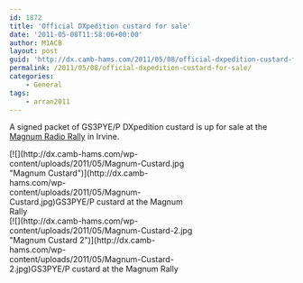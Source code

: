 ```yaml
---
id: 1872
title: 'Official DXpedition custard for sale'
date: '2011-05-08T11:58:06+00:00'
author: M1ACB
layout: post
guid: 'http://dx.camb-hams.com/2011/05/08/official-dxpedition-custard-for-sale/'
permalink: /2011/05/08/official-dxpedition-custard-for-sale/
categories:
    - General
tags:
    - arran2011
---
```


A signed packet of GS3PYE/P DXpedition custard is up for sale at the [Magnum Radio Rally](http://www.magnumrally.co.uk/) in Irvine.

<div class="wp-caption aligncenter" id="attachment_1898" style="width: 330px">[![](http://dx.camb-hams.com/wp-content/uploads/2011/05/Magnum-Custard.jpg "Magnum Custard")](http://dx.camb-hams.com/wp-content/uploads/2011/05/Magnum-Custard.jpg)GS3PYE/P custard at the Magnum Rally

</div><div class="wp-caption aligncenter" id="attachment_1897" style="width: 330px">[![](http://dx.camb-hams.com/wp-content/uploads/2011/05/Magnum-Custard-2.jpg "Magnum Custard 2")](http://dx.camb-hams.com/wp-content/uploads/2011/05/Magnum-Custard-2.jpg)GS3PYE/P custard at the Magnum Rally

</div>